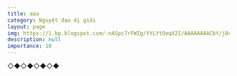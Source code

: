 ```yaml
---
title: aaa
category: Nguyệt đạo dị giới
layout: page
img: https://1.bp.blogspot.com/-nASpc7rFWZg/YYLYtOeqX2I/AAAAAAAACbY/j8ccklmhDk4gJx6_7h22agt9dYw3mXIWgCLcBGAsYHQ/s16000/IMG_0188.PNG
description: null
importance: 10
---
```



◇◆◇◆◇◆◇◆
